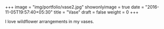 +++
image = "img/portfolio/vase2.jpg"
showonlyimage = true
date = "2016-11-05T19:57:40+05:30"
title = "Vase"
draft = false
weight = 0
+++

I love wildflower arrangements in my vases.

<!--more-->
